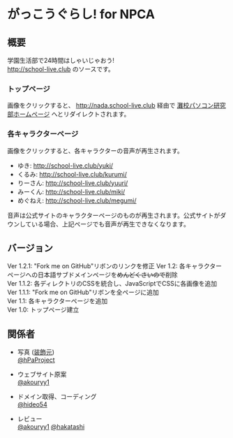 # がっこうぐらし! for NPCA

## 概要

学園生活部で24時間はしゃいじゃおう!  
http://school-live.club のソースです。

### トップページ

画像をクリックすると、 http://nada.school-live.club 経由で [灘校パソコン研究部ホームページ](http://npca.jp) へとリダイレクトされます。

### 各キャラクターページ

画像をクリックすると、各キャラクターの音声が再生されます。

* ゆき: http://school-live.club/yuki/
* くるみ: http://school-live.club/kurumi/
* りーさん: http://school-live.club/yuuri/
* みーくん: http://school-live.club/miki/
* めぐねえ: http://school-live.club/megumi/

音声は公式サイトのキャラクターページのものが再生されます。公式サイトがダウンしている場合、上記ページでも音声が再生できなくなります。

## バージョン

Ver 1.2.1: "Fork me on GitHub"リボンのリンクを修正
Ver 1.2: 各キャラクターページへの日本語サブドメインページを~~めんどくさいので~~削除  
Ver 1.1.2: 各ディレクトリのCSSを統合し、JavaScriptでCSSに各画像を追加  
Ver 1.1.1: "Fork me on GitHub"リボンを全ページに追加  
Ver 1.1: 各キャラクターページを追加  
Ver 1.0: トップページ建立

## 関係者
* 写真 ([装飾元](http://gakkougurashi.com/news/index00410000.html))  
[@hPaProject](https://twitter.com/hPaProject)

* ウェブサイト原案  
[@akouryy1](https://twitter.com/akouryy1)

* ドメイン取得、コーディング  
[@hideo54](https://twitter.com/hideo54)

* レビュー  
[@akouryy1](https://twitter.com/akouryy1)
[@hakatashi](https://twitter.com/hakatashi)
